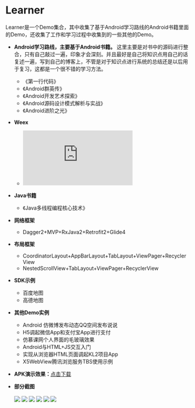 # Learner
Learner是一个Demo集合，其中收集了基于Android学习路线的Android书籍里面的Demo，还收集了工作和学习过程中收集到的一些其他的Demo。
 * __Android学习路线，主要基于Android书籍。__ 这里主要是对书中的源码进行整合，只有自己敲过一遍，印象才会深刻。并且最好是自己将知识点用自己的话复述一遍，写到自己的博客上，不管是对于知识点进行系统的总结还是以后用于复习，这都是一个很不错的学习方法。
 
    * 《第一行代码》
    * 《Android群英传》
    * 《Android开发艺术探索》
    * 《Android源码设计模式解析与实战》
    * 《Android进阶之光》
    
 * __Weex__
    * ![Weex学习之HTML基础教程](https://github.com/jweihao/Learner/edit/master/README.md)
 * __Java书籍__
    * 《Java多线程编程核心技术》
 * __网络框架__
    * Dagger2+MVP+RxJava2+Retrofit2+Glide4
 * __布局框架__
    * CoordinatorLayout+AppBarLayout+TabLayout+ViewPager+RecyclerView
    * NestedScrollView+TabLayout+ViewPager+RecyclerView
 * __SDK示例__
    * 百度地图
    * 高德地图
 * __其他Demo实例__
    * Android 仿微博发布动态QQ空间发布说说
    * H5调起微信App和支付宝App进行支付
    * 仿慕课网个人界面的毛玻璃效果
    * Android与HTML+JS交互入门
    * 实现从浏览器HTML页面调起KL2项目App
    * X5WebView腾讯浏览服务TBS使用示例
 * __APK演示效果：__[点击下载](https://fir.im/kl2)
 * __部分截图__<br><br>
![](https://github.com/jweihao/KL2/blob/master/imgs/KL0.png)
![](https://github.com/jweihao/KL2/blob/master/imgs/KL1.png)
![](https://github.com/jweihao/KL2/blob/master/imgs/KL2.png)
![](https://github.com/jweihao/KL2/blob/master/imgs/KL6.png)
![](https://github.com/jweihao/KL2/blob/master/imgs/KL7.png)
![](https://github.com/jweihao/KL2/blob/master/imgs/KL8.png)
